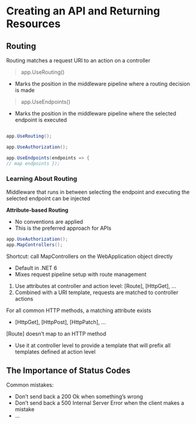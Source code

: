 # Creating an API and Returning Resources

## Routing

Routing matches a request URI to an action on a controller

> app.UseRouting()

- Marks the position in the middleware pipeline where a routing decision is made
  
> app.UseEndpoints()

- Marks the position in the middleware pipeline where the selected endpoint is executed

```csharp

app.UseRouting();

app.UseAuthorization();

app.UseEndpoints(endpoints => { 
// map endpoints });

```

### Learning About Routing

Middleware that runs in between selecting the endpoint and executing the selected endpoint can be injected

**Attribute-based Routing**
- No conventions are applied
- This is the preferred approach for APIs

```csharp
app.UseAuthorization();
app.MapControllers();
```

Shortcut: call MapControllers on the WebApplication object directly
- Default in .NET 6
- Mixes request pipeline setup with route management

1. Use attributes at controller and action level: [Route], [HttpGet], …
1. Combined with a URI template, requests are matched to controller actions

For all common HTTP methods, a matching attribute exists
- [HttpGet], [HttpPost], [HttpPatch], …

[Route] doesn’t map to an HTTP method
- Use it at controller level to provide a template that will prefix all templates defined at action level

## The Importance of Status Codes

Common mistakes:
- Don’t send back a 200 Ok when something’s wrong
- Don’t send back a 500 Internal Server Error when the client makes a mistake
- …
